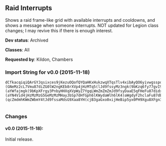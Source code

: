 ## Raid Interrupts

Shows a raid frame-like grid with available interrupts and cooldowns, and shows
a message when someone interrupts. NOT updated for Legion class changes; I may
revive this if there is enough interest.

**Dev status**: Archived

**Classes**: All

**Requested by**: Kildon, Chambers

### Import String for v0.0 (2015-11-18)

    dCfkacqiqiQArGYJqsixces9jKezuOQofQYQaHKxHukzwqXTqsTlv4xibAyQO6yivwgsspdPunnqOUgsqBdPu8nKaACijQZHKG1PuQ3bcrL5HusUNs1(qcWbHsTqvr1dvrzIGkUOkI2is0hvkPrcQQoPksReHxcQkMjIOBIuIDQkIFQkkdvvKokieflfj0tvitfP4QivzRijuFfuvATGqu6TqjnxKsQ7IiSxeP)cIAWYHvvlge8yuzYk4YaBwP4ZQcJgKoTkTAqiYRbvA2k52ku7wr)gsdxv64iLsz5q1ZHy6OCDe12vr47GQmEOeNhez9Gq49kLy(iLs19rQQ9ttkDKsdPJgiLgsh95yx0jcP0q6O78YiLgshXrgHHoM0rluU)Yy2UTvaJM7yaFEsSq5(ldBB3(KX)qgmpHeluU)YO02n4l4dxSjJ)roWbpUOteSI9XDGeh4Ghx0Pesqn12iaZ4qNiS)KHyqb4ajW(yIJcpB3OqjW(yd6Kz7gmkrNmeAnTMskEkezHidnqgYh0qdLWKa7dOG)aah(b3hqzueSSD78JZPcsG9buWFaGtsW8bdkjVJVmB3Okfkb2hZ)ya8dUpGYOiyz725huLcLa7J5FmGKG5dgusEhFz2UrHsG9beqXha40a9Yb3jabHIGLTBNFCoTlHeutTDgo4ZUOtdDJrVtnuiarcWXqm(dOtGHo5a2la3OG4Gf6FGNeuU9iaJs8)yajbNaS4FopJAQTf4eGLDUeuEGq(fGB7gLhiKFb4gkUDgo4ZauI)hd4dJs8)yamm28UWyuYtckpqi)cW3EeGrj(FmGKGtaw8PDEg1uBlWjalJ2LGYdi8W2nkpGWddf3OC7ZWbFgGgawyKXb8N3fgd2ZX(m4ZwP4ZO3tGdmm28UWyNZtckpGc(daCB3O8ak4paWnuCJYdeYVa8Tpdh8zakrNSrm878b)5DHXG9CSpd(Svk(m69e4aJNeutTr5buWFaGJ9wTDJYdOG)aah7TAO4gLhqb)ba(2NHd(ma2Z74p7Io3kok5x(8KGAQnkpGc(daCAW)teB3O8ak4paWPb)prmuCJYdOG)aah7TU9z4GpdG98o(ZUOt(WOb)prwF2fDcJNeutTr5buWFaGJ96f632nkpGc(daCSxVq)gkUr5buWFaGJ9w3(mCWNbWEEh)zx0jFyyVEH(HXtckpy3faX2nkpy3faXqXTTqFjO84YHorSDJYJlh6eXqXTTqFjO8GBGs8)yaITBuEWnqj(FmaXqXTTqFjO8GBaX2nkp4gqmuCBl0xckpM)XaeB3O8y(hdqmuCBl0xckpGak(aahX2nkpGak(aahXqXTTqFj2GIBxB3OdJbXNBdOsyMzuEWUlacwVKW2nkpy3fabRxsyO42z4Gpdqj(FmGpmkX)JbWWyZ7cJrjpJAQTf4eGLrNeMz2cL7Vm2DbSDJYd2DbqW6LesyMzuEC5qNiy9scB3O84YHorW6LegkUXUlW2NHd(manaSWiJd4pVlmgSNJ9zWNTsXNrVNahyyS5DHXOkpjmZmkp4gOe)pgGG1ljSDJYdUbkX)Jbiy9scdf3odh8zakX)Jb8HDgk6AafEtyyS5DHXy3faJb7mu01ak8MuI)hdObm(D9zay8mQP2wGtawgvLWmZO8GBabRxsy7gLhCdiy9scdf3O8aH8laF7ZWbFgGs0jBed)oFWFExymyph7ZGpBLIpJEpboW4jHzMr5X8pgGG1ljSDJYJ5FmabRxsyO4gLhiKFb4BFgo4ZauIozJy435d(Z7cJb75yFg8zRu8z07jWbgpjmZmkpGak(aahbRxsy7gLhqafFaGJG1ljmuCJDxGTpdh8zaAayHrghWFExymyph7ZGpBLIpJEpboWWyZ7cJrhpjaZbjKGAQTTcMa8)YEjJ)IIaSnKNCSl6erInKNCSl60W(aGJJIZFmYdEsyMzV43jJpmk(VdNozaCCYVmedGJJIVTbZooSXip4jbyoiXgYto2fDAyFS5Z(RtIJJIZFmYdEsyMzV43jJpmk(VdNozaCCYVmeBZN9xgahhfFBdMDCyJrEWtcZmd7JpeqXzGbB3y4KbsaMdsiXcL7VSnKNCSl60gaGxo0xiXhf)(GNeMz2cL7Vmu87diZG0lW2ngKEb8rXVp4jHzMTq5(lJd9fssyMz3ngk(9bKzq6fy77gvI9HWcqLmguWucZmZmZ4qFHKTBBH(syMzMz2guCdf)(aYWfajmgk(9bKpXFrgy3PnbyHHXqXVpWyZ7YgqLWmZmZmZmJd9fsyDaaE5qFHeFu87didxaK4rcB3gaGxo0xiXhf)(aYN4Vid4jHzMzMzG5GeMzMzMHayJbSp7dHfGph6lKWydaWlh6lK4)aWgdyF2hclaFu87dE84jHzMbwiaJAQTj5XqaGJXqy435dmgeqrxG)eJbyCsyMzMzgh6lKSDdf)(qcZmdmhKWmZWbmY4tJd9fssaMdsG9Xaa8YH(cjB3gaGxo0xijHeBip5yx0PH9Xgu8XFgn3Xa(iaoeEsyMz3ngcGdXOv25gdkykHzMzMz4agz8PbJAy2XHH9Xgu8XFgn3Xa(uJa4q4jHzMbMdsyMz3ngcGdXOv25huOXGcMsyMzMzgoGrgFAWGjHzMbwiG7gdbWHy0kJcPchuOXGcMsyMzMzgoGrgFAim878XXgu8XFgFyq0hBGHXqaCi8KWmZaleWDJHa4qmALr7uif45gdkykHzMzMz4agz8PHWWVZhhBqXh)z8HbrFSbggdbWHyuqJ2Cop74WGngMeMzgyHaUBmeahIrRmQmetBo)CJbfmLWmZmZmCaJm(0qy435JJnO4J)m(WGOp2adJHa4qmkOr70MZpNNDCyWGctcZmdSqa3ngcGdXOvgvM2q70r70MZnguWucZmZmZWbmY4tdHHFNpo2GIp(Z4ddI(ydmmgcGdXOGgvM2aXNFop74WGnatcZmdSqasyMzMzgoGrgFAW4drEEWKWmZaZbjaZbjKyd5jh7IonSpq4(lanaSW4VbDYgXWVZh8KWmZwOC)LTbX2TnOt2ig(D(qcZmBHY9xg8g)Xcgd64pwSDBdYX4pwGV3bgum2gKJXFSa)G7dOmjmZS7gBIYm(WB8hl2Foyqh)XcpJbfmLWmZmZmSpa44O48HHW9xaAayHzC)1cmyOt7BVR)DAuIozJy435dy8KWmZaleGeMzMzMTq5(lJbWcdJbpmguB32GS9wbmAayHXNhgBdY2BfWgDHia85jHzMzMz3ng8S9D7Cdf3GA7725gdkyA4agz8PbMdsyMzMz2cL7VShOOdtacITBJ)mOhJ)yHp8mkObVXFSGXGAuqd64pw4jHzMzMz3ngdGfMjT9DBdYb6AGgawygkUn(ZGE8Hac)hOOdtacIrTrhpJcWo)4CAJXGcMsyMzMzMzMTq5(l7fh912n4zuqdQeMzMzMzMzluU)YGobWZ2TXFg0JnluuC(qh)XIbrzV4OVgTA3G34pwS)CWGo(Jfdf3G34pwmkO9IJ(YtcZmZmZmZSfk3FzBqNSN8hdWyqgJTz9FGy72gKT3kGrj6KXNNeMzMzMzMz3ng0jaEgfGr7u1yqbtjmZmZmZmZmZSniBpcWOeDY4VbDYEYFmaJr7ufJTz9FGWtcZmZmZmZmZmBdY2JamAayHb)G7dOm(qNa4XtcZmZmZmZmWcbiHzMzMzMzMzMTbz7ragLOtg)nOt2t(JbymOta8WyBw)hi8KWmZmZmZmdmhKWmZmZmZmBdYb6AGgawy2UXayHjHzMzMzG5GeMzgyoibyoiHeutTbNlY76dj7oVS7FDHi(Sl6ucSpGc(daCAb5HTBWGjb2hqb)baoTG8GM7yGTBup(ZGEaL8dGedOsyMzluU)YqOTr(JdSDd2PtgaFZNdqRP1ypm8SjcTMwdFbF4Inz8pcTMwtlGH7NwtRPbGfgzCacTMwpI2g5poaYWxOxgaMeMz2cL7VSfyddJbbugdDmgdE3bgumguW9buMTBuU9wbmkc4y85jHzMTq5(ldk4paWHFW9buMTBqb3hqzgeLH9buWFaGd)G7dOmkcwsyMzluU)YG35ym4rhgdEufJb9Cmgu6WyqPkgdkTJXGcXsyMzqp32nOG7dOmdIY4tNrTH9buWFaGd)G7dOmkcw8mkOH9XehfEsyMzW7CB3G3DGb1OG24pd6bh4U4t1ZnkOH9XehfE8KWmZGhD2UbVZnikd7diGIpaWPb6LdUtaccfbljmZm4rvB3G35g1gvnikdE0jHzMbLoB3GEUbrzyFm)JbWp4(akJIGLeMzguQA7g0ZnQnO0jHzMbL2TDd65geLH9beqXha40a9Yb3jabHIGLeMzgui22nOu1O2OQbrzqPDjmZmjmZSfk3FziKFb4ymi8aJbf8ha42Ur5bc5xaogJYdi8aJr5buWFaGlHzMbHhBF2c8XXETEk6DYq4ZtcZmdcp2EeG9u07KXhgjpjL0adJrjgdgjpjL0adJDog7CEg1uBRpdGBW7oWGAW7Uw2aKM)XxU)AbjJd6F(aiHzMbHhBpcWgDHia8PC7TcyJUqea(84jHzMbHhBpcWObGfgzCaFeABK)4aEsyMzq4X2JamQyaodGLZqxO48phJDog7CEsyMzqb)ba(2NTaFCSxRNIENme(8KWmZGc(da8ThbyuIoz8X(yd6KHXODQIXG9m6rdjp9jNegpjmZmOG)aaF7ra2trVtgFyNDYNqZjPimmgLymy08SNcdJDogJA(qb)bao8dUpGYmkOrvE8KWmZGc(da8JXFSaFVdmO2UbV7adQeMzguWFaGFm(Jf4hCFaLz7guWFaGd)G7dOmjmZmjmZSnO4212n6Wyq852aQeMzMzMTq5(lJdDz724pd6bh4U4FnkOH9XehfE8KWmZmZSfk3Fz4OWZ2TRrTH9XehfEgeLXNdDzuB0XtcZmZmZwOC)LXUlag7YHoXyCduI)hdWyCdyS5FmaJbbu8baUeMzMzMTBuEWUlacwVKaJr5XLdDIG1ljWyuEWnqj(FmabRxsGXO8GBabRxsGXO8y(hdqW6LeymkpGak(aahbRxsiHzMzMzS7cS9zlWhh716PO3jdHppjmZmZmJDxGThbypf9oz8HrZZEkjpjL0adJrjgdgnp7PK8KusdmmgFo0LrTrhpdIYG35ymQ5ZhhfEg1gD8mikd65gTLbf8ha4Wp4(akJhpjmZmZmJDxGThbyJUqea(W7Cmg0Z5jHzMzMzxo052NTaFCSxRNIENme(8KWmZmZSlh6C7ra2trVtgFyp)z0qZZOfyym2DbWyWE(ZOHMNrlWWyNJXGs78KWmZmZSlh6C7ra2OlebGp8OkgdkeZtcZmZmZ4gOe)pgS9zlWhh716PO3jdHppjmZmZmJBGs8)yW2JamSxRNIENme(xo0jpjmZmZmJBGs8)yW2Jam4)oaodL8KnGcV5tipgcaCe(mCYaEg1uBqVda75RlebeXhFW4gmgalmjmZmZmJBGs8)yWXe9mu01ak8MNHsEYSDJHtgyutTXaRfIHYGcWT)Wa6eXyOg07aW4gmgalmjmZmZmJBy7ZwGpo2R1trVtgcFEsyMzMzg3W2JaSNIENm(Wo7KpHMtsryym2DbWyWE(ZOHMNrlWWyNJXGsvJcAuLNeMzMzMXnS9iaJs0jJp2hBqNmmgTtvmgSNrpAi5Pp5KW4jHzMzMzCdhJ)yb(EhyqTDdEuvcZmZmZ4gog)Xc8dUpGYSDdkelHzMzMzCdBpcWObGfgFyuivymmEsyMzMzg2hiC)fGgawy85g4jHzMzMzCdBpcWObGfgFyW4jHzMzMzZ)yW2NTaFCSxRNIENme(8KWmZmZS5Fmy7ra2trVtgFyNDYNqZjPimmg7Uaymy08SNcdJDogJAO0zuqJQ8KWmZmZS5Fmy7ragLOtgFSp2GozymANQymypJE0qYtFYjHXtcZmZmZM)XGJXFSaFVdmO2UbVZLWmZmZS5Fm4y8hlWp4(akZ2nO0jHzMzMzqafFaGV9zlWhh716PO3jdHppjmZmZmdcO4da8Thbypf9oz8H98NrdnpJwGHXy3faJb75pJgAEgTadJDog7CEsyMzMzgeqXha4BpcWgDHia8H35ymOuLNeMzMzMbbu8ba(2JamAayHrghWhH2g5poGNeMzMzMbbu8ba(2W)DaWNNeMzgyoibyoiHeutTDgkoWUZl7(xxiIp7IoLa7J31hsaCeB32c9La7JxaJw(V2UTf6ButT9cy2wP3PWXOMcWExFibWTTsVtHJesSq5(lJ88YGZZTDBlt0jW2TTa7D9Heahg9XiHzM9(XzqY2TTa7D9Heahggd27hNbj6GHXG9(XzqIQWWyWE)4mir7WWyWE)4mibXWOpgjmZm8)DW2TTqF6lXguC7A7gDymi(CBa1ipVm488d8)DaRxsy7gm8)DaMDCyxdmhKa7dYZldop32nYZldopxInKNCSl60W(4bGrV5LrYlcJppjmZS7g7uKtNu8Fh4ZZyqbtjmZmZmdhWiJpnSpipVm488d8)DqcZmdSqa3n2PiNo3kok5x(8mguWucZmZmZWbmY4td7dYZldop)49JZGKeMzgyHaKWmZmZmCaJm(0W(G88YGZZpMOtGeMzgyoibyoiHeyFCNm48CB32Irn12Z)iG1DcKWmZGVytrkE6ZOOTBBzliVG1Y2nypL84XGfmmg3GTB0rHySlh602nyN(eQyiV1p5jBbyiq(CigggdDA7gdNmG(yKWmZmZSTG8cwlB3Gb)aC0lNrduCu4bdJXny7gDuig7YHoTDd2PpHkgYyJfaKPn0gy0N(yKWmZEk2KeB4C6tSDBlBb5fSw2UbJIaiqgUayymUbB3OJcXyxo0PTBWqEbRfKHIUGeKXbqGmCbWWyOtB3y4Kb0hJeMzMzMTfKxWAz7gmSpby(aGtLqSrqVG1ammg3GTB0rHySlh602nyJEbRfKHF0fKGm2NamFaWrgb9cwdWOp9XiHzMb)07j0CskA72w2cYlyTSDd2zOKNmaUnckkdggJBW2nQcXySlh602ny35jG8F8yui)XXrHhKpN2HHXqN2UXWjdOp9XiHzMrXNTv6DsB32YwqEbRLTBWGpxo4cdJXny7gDuig7YHoTDdg2q4UUmibz4ZLdUWWyOtB3y4Kb0N(yKWmZEkfp9KJOX2TTSfKxWAz7gSr3fyYbGHX4gSDdIPqm2LdDA7gSpeURldsq(f)cqyqg5Uatoammg602ngoza9PpgjmZm4CsSPb(Hpp50Tc)0y72w2cYlyTSDdgTCNdgL4aaebaggJBW2n6Oqm2LdDA7gSrVG1cYWb8zqHpZ7dOmitl35aL4aaebaggdDA7gdNmG(yKWmZmZSTG8cwlB3GnIH)NpiV(mammg3GTB0MZXyxo0PTBWg9cwlipc6FafEqEek5fjbaoOqM2HHXqN2UXWjdOpgjmZmZmBliVG1Y2nyyJ8cfsy5(zayymUbB3O9ZXyxo0PTBW(q4UUmib5bWNbfUZ7dOmi)rEHEXY9ZaWOp9XiHzMnc(XMwW(j2UTLTG8cwlB3GbFVZbBeuWhhggJBW2n6Okg7YHoTDd2OxWAb5N8zKXbq(miXTqNayym0PTBmCYa6tFmsyMz0c2B9K2UTLTG8cwlB3GDgk5jdGJ8cwlyymUbB3OkeJXUCOtB3Gn6fSwqMsCuegKpLdmckkhCHHXqN2UXWjdOp9XiHzMbFXMIK8zNbFSDBlBb5fSwNchB3OJ2PkeFovaJH8cwlB3Gn6fSwgjr5Glmmg3GTBufIXyxo0PTBWg9cwlipc6FafEqMwUZbkIYGHXqN2UXWjdOpgJAQTTIo6ZzNaGJCrNsyMzMz2wqEbR1PWX2n6OJkqfO7CmgYlyTSDd2OxWAzKeLdUWWyCd2UrvigJD5qN2UbB0lyTG8iO)bu4bzA5ohOikdg9XiHzMzMzBb5fSw2Ub7zVSl3FzpF9ryWWyCd2UrvigJD5qN2Ubd5fSwqE(zKXbqgSaJbt2F9Id4Uix0jKPdg9XiHzMzMzBb5fSw2UbBe0)ak8msIYbxyymUbB3OkeJXUCOtB3Gn6fSwqEe0)ak8G8t)3j2ZHrK3SbGFNpGrF6JrcZmdouKENchB32YwqEbRLTBWgbxYRL98pcuyymUbB3OJcXyxo0PTBWUZtaziGobqgbUKxliFoedJ(yKWmZmZSTG8cwlB3GncD9XTNd(JHHX4gSDJ2Cog7YHoTDd2hc31LbjiFca0l3caze05LdbkkhCH3)eay0hJeMzMzMTfKxWAz7gmk)a8lWO8IdGHX4gSDJokeJD5qN2Ubd5fSwqE(zKXbqEZhGFbBU4ay0N(yKWmZOLN9e4JTBBzliVG1Y2nyJEbFCd()ZbBed)cxammg3GTB0rHySlh602nyFiCxxgKG8y0jCHmYl4Jd9phGHXqN2UXWjdOp9LG(sib1uBJ(ZldsghuahCTnO4g2h3jdopxInO4g36JGGXUtgIDN27)IJWh7J7KbNNZZgqLWmZ2GIBW12n6Wyur3jdXgqLWmZmZSfk3Fz3jZ2T7KHGv4scjmZmZm7UXMOmJ)DYoqEbRLHIB3j7a5fSwNchEgdkykHzMzMzMzg2hB(S)6K44O485wFee74WGz3jdGJt(LzGjdhsg0pInrnKxWAzZ)yaf8u4aJNeMzMzMbwiajmZmZmZmZwOC)Ln)Jb2UDNSdKxWAzO42DYoqEbR1PWrcZmZmZmZS7gBIYS7KDWnymOGPeMzMzMzMzMzg2hB(S)6K44O485wFee74WGz3jdGJt(Lzujy2XHn)Jb2XHbJkzJVii35d7m4y35guy8KWmZmZmZmdSqa3n2eLz3j74YHonguWucZmZmZmZmZmd7JnF2FDsCCuC(CRpcIDCyWS7KbWXj)YmQem74WM)Xa74WGrLSXxeK78HD5qN2DUbfgpjmZmZmZmZaZbjmZmZmdmhKWmZaZbjaZbjUBmSp(qafNbgmguWucZmdhWiJpLamhKqcSpEkok7P)1csJEbRfITBBbRWW(eG5daovcXgb9cwdWiHTBmCYamgwHnc6fSgm0ngdkWO49bugaLmcmsy7gdNmaJHvyBf)phSZWjJ8ha4WiHTBmCYa6lb2hWp6cspf)cqyJEbRfITBBbRWOiycGhmsy7gdNmaJHvyNDX5wadDJb)G)6oFaJe2UXWjdWyyfg8JUGKbFrXh22gbWbZldsWiHTBmCYamgwH987C4oFyWp4VGrcB3y4Kb0xcSpE(F9NCa4Gt(om6fSwi2UTfScBe7JV5IdGrcB3y4KbymScBe7JJqg)bagjSDJHtgGXWkSrSp(M)AbJe2UXWjdOVeyFqlGfaahCY3HrVG1cX2TTGvyK8ZbW)mamsy7gdNmaJHvy0YN8cgjSDJHtgGXWkmA5pFSaWiHTBmCYamgwHrdu8pcuyKW2ngozagdRWg9pX)bWGdydyIaGrcB3y4KbyKWmZWkmk(HlagjSDJHtgGXWkmkEFHrcB3y4KbymScJM7daovcXOKmoKGrcB3y4Kb0xcj2qEYXUOtd7JfkkCj)Y)oziymKxWADkCWyiVG1cJnMmc75GNn5zutTrsuu4s(1(gYlyTofouqKxWAzV)lUDNgdkWECpbyA3jdGJt(LzSpewajmZSnO4gCTDJomgv0DYqSbujmZmZmBHY9x2DYSD7oziyfUKqcZmZmZUBm(tuMnMmc75GNnnuC7ozhOtEsyMzMz2Foy85prz2DYoqEbR1PWHNHIB8NOmd5fSwNchEgkUX)ozhiVG16u4y77gYlyTofo84jHzMzMz)5GXN)eLz3j7a5fSw8muCJ)eLziVG1INHIB8Vt2bYlyTS9Dd5fSw84zmOGPeMzMzMzMz4agz8PDNmjmZmZmdmhKWmZaZbjmZmCaJm(0M3LeG5GesSq5(lBd5jh7IonYVdFga71IEZldHppjmZmQP2O4)oyiSpJmIHd2GdqGA4KNg4eaCizNFqHgcGdDoGiHzMTq5(lJ88Yi5fHz7g2hpam6nVmsEry85jHzMjHzMTbf3U2UrhgJkI88Yi5fHzdOsyMzMz2cL7VmY2UrEEzK8IWW6LesyMzMz2cL7VSxaZ2nY2XHb7fWGjHzMzMzluU)YEq(oGXM)Xamg36JGiHzMzMz3ng9Mx2jXYfHHWNmpJbfmLWmZmZmZm7b57GTB0BEzBLENch(K5jHzMzMzMz28pgy7g9Mx2t(Jb8jZtcZmZmZmZmU1hbX2neWcWX4tvmg9Mx2zRpccFY84jHzMzMzG5GeMzMzMD3ypiFhS)CWM)Xa7phmU1hbXyqbtjmZmZmZmZW(4D9HeahbRpiFhiHTByF8U(qcGJG1hKVdKWqXTTqFjmZmZmZmZwOC)L9A7g2hVRpKa4iy9b57ajKWmZmZmZmtcZmZmZmZS3dYZlZ2nYsyMzMzMzM9Em)Jb2Un)JbsyMzMzMzM9EWT(ii2UXT(iisyMzMzMzM9ES(iSraW02T3J1hHncaMgkUr94pd6buYpasyMzMzMzM9Ema(d2UrV5LDkcCa)HNHVvOOim(K5jHzMzMzMz2DJrV5LDsSCryi8FbmEgdkykHzMzMzMzMzM9E8cy2UrV5LDgo4ZiJdO8p(UGe)xaJNeMzMzMzMzMzg2hVagT8FXk9Mx2wP3PWH)lGXJe2U9G8DqcZmZmZmZmWcbiHzMzMzMzMzM9E8cy2UnVljmZmZmZmZaZbjmZmZmZmZEpwFe2tbmB3EpEbmdf3EpwFe2tbmjmZmZmZmZUBm6nVStrGd4p8m8TcffHX)fW4zmOGPeMzMzMzMzMz27XlGz728UKWmZmZmZmdmhKWmZmZmZm794ozi2U9ECNmedf3gaGxo0xiXh7J7KbNNJ13dU1hbHe8KWmZmZmZmtcZmZmZmZSfk3FzORHZqhdHpZ2T3J78m0Xq4ZKWmZmZmZm794opdDme(mB3O38YWEZgah7oFCg6yi8z8jZtcZmZmZmZS7g794opdDme(m7phSjkZqxdNHogcFMXGcMg1uB0BEzgyYa4GbJdDme(mjmZmZmZmZmZmQP2OiabWmguWf3UtgahN8lZyFiSagd1gaB(KxmmgCbG378HXGcS1hHzCFeMXUJbsyMzMzMzMzMzluU)YUtgcgBcG3PtgITBVh3jdbJnaaVCOVqIp2h3jdophRVhCRpccj4jHzMzMzMzMzMTbf3GlD2UrhgJk6ozi2aQeMzMzMzMzMzMzMTbf3GlvTDJomgv0eaVtNmeBavcZmZmZmZmZmZmZmZSfk3Fz3jdJnbW70jZ2T7KHGv4shjWyta8oDYqWkCPkjKWmZmZmZmZmZmZmZm7UXUt2bYlyTS9DBcG3Pt2bYlyTS)CWUt2bYlyTofo2(UnbW70j7a5fSwNchJbfmLWmZmZmZmZmZmZmZmZmZMa4D6KDS(iSZ(imB3Ut2X6JWo7JWKWmZmZmZmZmZmZmZmdmhKWmZmZmZmZmZmZmWCqcZmZmZmZmZmdmhKWmZmZmZmZmZEpUtgITBta8oDYqKWmZmZmZmZmZEpqaGPTB8zg127X6JWgbatJwz0DopJAQnkcqamJbfCXneayAiSpJmIeMzMzMzMzG5GeMzMzMzMzsyMzMzMzMTq5(lBd5jh7IoTha2PtgFeWAdgd5fSw8KWmZmZmZmZmZwOC)LDNmjmZmZmZmZmZS7gJbPxaFKxWAXZ23nyim878bmJbfmLWmZmZmZmZmZmZS7Kz7g2hluu4s(LpcyT54oziyS5DHXqEbRfgBZFHa4jHzMzMzMzMzMbwiG7gJbPxaFKxWAXZ23nytYJHaahMXGcMsyMzMzMzMzMzMz2DYSDd7JfkkCj)YhbS2CCNmemgYlyTWyZ7cJT5Vqa8KWmZmZmZmZmZaZbjmZmZmZmZmZS7gBIYS7KzmOGPeMzMzMzMzMzMzMH9bahhfNpStNmaoo5xMrLGDCWqry435d(iVG1I3XbmQKnrz2guYZby8KWmZmZmZmZmZaZbjmZmZmZmZmZmCaJm(0UtMeMzMzMzMzG5GeMzMzMzMzVhpaStNmB3EayNozg1uB0d5)aST9U9da70jJpmKxWAbJNHIBVB)aWoDY4J8cwRtHdpjmZmZmZmZKWmZmZmZm7UXEp4wFeeBF3GbFXMIK8zNbFGzmOGPeMzMzMzMzMz27XduKpNTB0BEzpN8Mn8jJXGTv87y0loWq3yJ(C43nxoamEsyMzMzMzMzMzluU)YqEbRfjr5G7Ophgd5fSwKeLdUym0x2L7VE(6JWWyiq)dOWJKOCWvcZmZmZmZmZmtcZmZmZmZmZmBdkUbxB3OdJrfX)94ozi8SbujmZmZmZmZmZmZmBHY9x2DYSD794oziyfUKqcZmZmZmZmZmZmZUBS7KDG8cwRtHJTVB0r7ufIpNkymOGPH8cwlsIYb3rFoB3UtMeMzMzMzMzMzMzMbwiG7g7ozhiVG16u4y77gD0rfOc0DUXGcMgYlyTijkhCTD7ozsyMzMzMzMzMzMzgyHaUBS7KDG8cwlBF3G9Sx2L7VSNV(imygdkyAOVSl3F981hHz72DYKWmZmZmZmZmZmZmWcbC3y3j7a5fSw2(UbBe0)ak8msIYbxygdkyAiq)dOWJKOCW12T7KjHzMzMzMzMzMzMzG5GeMzMzMzMzMzgyoiHzMzMzMzMzMD3yiVG1IKOCWD0NZ(Zbd5fSwKeLdU2FoyOVSl3F981hHz)5GHa9pGcpsIYbxJbfmLWmZmZmZmZmZmZmKxWArsuo4o6ZDGoTDJ)7XduKpN9Nd27X6JWEkGz77gmkblOKNmaomEsyMzMzMzMzMzMzgYlyTijkhCpqN2UX)94fWS9DdgLGfuYtgahgpjmZmZmZmZmZmZmd9LD5(RNV(iSd0PTB8FpEbmBF3G9miGaWpbahgpjmZmZmZmZmZmZmdb6FafEKeLdUhOtB34)E8cy2(UbdoOOJFq(JpaZqXT3JxaZ23ny0aWXrXFq(JpaJNeMzMzMzMzMzMzMD3yiVG1IKOCWD0N7aDA)5GH8cwlsIYb3J1hHD2hHjHzMzMzMzMzMzMz)5GXN)eLziVG1IKOCWD0N7y9ryN9ry8muCd5fSwKeLdUhRpc7SpcZOamKxWArsuo4o6ZDS(iSZ(imEgdkykHzMzMzMzMzMzMzMzgYlyTijkhCh95owFe2zFeMTBiVG1IKOCW9y9ryN9rysyMzMzMzMzMzMzgyoiHzMzMzMzMzMbMdsyMzMzMzMbMdsyMzMzgyoiHzMbMdsaMdsiXcL7VSnKNCSl60i)o8za4CrExFiXNNeMzg1uBW5I8U(qYWbBWbiqnCYtdCcaoKSZpOZqaCOZbejmZSfk3FzmB32kGrZDmGppjmZSfk3FziC)fGgawy2UH9bc3FbObGfMeMzg1uBdOsyMzutTTq5(ldk4paWTDJYdOG)aaxcZmJAQnOG)aaF7ragnaSW4J9buWFaGtlip4jHzMrn12cL7VSbWI9TDJzuByFaf8ha40cYdAUJbsyMzutTTq5(l7VEH(TDJ)ayX(gTYO7CE2Foy8PZO2gal23OGgDNZZK(gvnuC7CjmZmQP2Gc(da8Thby0aWc7m0fkoF6Wy0HXOdJ9xVq)8KWmZOMAdk4paW3EeGrdalSZqxO48PdJrhgJomgD8KWmZOMAdH7Va0aWcJpuWFaGZtcZmJAQnWCqcZmBHY9xg(9bu2yue2trVtMTBNlHzMTq5(lJ88Yi5fHz7g2hpam6nVmsEry85jHzMTq5(lJmcyGM7cGy72wOVeMz2guCdIKTB0HXOIipVmsEry2aQeMzMzMTq5(lJSTBKNxgjVimScrIesyMzMz2cL7VSxB3O38YojwUime(K5z)5GH9X76djaocwP38Y2k9ofo8jZJesyMzMz2cL7VSRTBqKmQP2U2UnCrExFiz35aalqKZGiz72DoaWIDNg55LrYlctcZmZmZwOC)LHaffEsyMzMz2DJ9AmOGPeMzMzMzMzluU)YUZZqhdHpZ2n6nVmS3SbWXUZhNHogcFgFyVRpKa4W4jHzMzMzMz2DJDNNHogcFMXGcMsyMzMzMzMzMziqrHNTBVhiaW0(ZbBIYS3JbWFqcZmZmZmZmWcbiHzMzMzMzMzMHaffE2UrV5LDkcv8f5cHfG)7b55LXtcZmZmZmZmWCqcZmZmZaZbjmZmZmtcZmZmZwOC)LXUlagB(hdWyxo0jgJBaJXnqj(FmaJbbu8baUeMzMzMTBuEWUlacwVKaJr5X8pgGG1ljWyuEC5qNiy9scmgLhCdiy9scmgLhCduI)hdqW6LeymkpGak(aahbRxsiHzMzMzsyMzMz2DJHaffEgdkykHzMzMzMzgzeWan3fabRxsy7gdNmqcZmZmZmZm87dOSXOiSNIENmB3g)zqpg)XcF87dOSXOiSNIENmmg7UaBVvaJI3hqz85XtcZmZmZmZmjmZmZmZmZgqLWmZmZmZmZmZM)XGThby0aWcJpcd)oFCGqgc8FpM)XamgDymSpM)XascMpyqj5D8LXJNeMzMzMzMzMz2cL7VmoB3Oi2NchiFgjXE0iiF2Zi5ZO4iS(EWT(iiKqcZmZmZmZmZmB(hd2EeGrdalSZqxO485oWXyChpWyChqGNeMzMzMzMzMzgc3FbObGfg)5FmGNeMzMzMzMzMz28pgS9iOOWJppjmZmZmZmZaZbjmZmZmZmZKWmZmZmZmBHY9xghk5jdJXb9J)aGGXgFNueWb9J)aGXUCOZN8hdSD7Cm25ySXFg0dOKFaWyZ7scZmZmZmZSfk3Fz3jd(EzqPL7KIaoOF8hajmZmZmZmZKWmZmZmZmBdkUbxB3OdJrfX)94ozi8SbujmZmZmZmZmZSfk3Fz3jZ2T3J7KHGv4scjmZmZmZmZmZS7g7ozhOtJbfmLWmZmZmZmZmZmZmouYtMTBCOKNmJ2YOtcZmZmZmZmZmZmZwOC)Lbw)xeWGTBmJAJ)DYowFe2zFeMHIBup(ZGEaL8dapjmZmZmZmZmZmZmBHY9xgoy8)oTDB8Nb9y8hl8phJDNSdUbJAdS(ViGbEsyMzMzMzMzMzMz2DJHdg)VtBF3o3yqbtjmZmZmZmZmZmZmZmZUBmoOF8haeBF3o3yqbtjmZmZmZmZmZmZmZmZmZSlh68j)XaB3Ut2XLdDkHzMzMzMzMzMzMzMzgyoiHzMzMzMzMzMzMzMzgh0p(daITBCq)4paigTLrNeMzMzMzMzMzMzMbwiG7gdhm(FNgTYgFNueWb9J)aymOGPeMzMzMzMzMzMzMzMzJVtkc4G(XFaSDdhm(FNsyMzMzMzMzMzMzMzMDNm47LbLwUtkc4G(XFaSD7ozsyMzMzMzMzMzMzMzMD5qNp5pgy72DYoUCOtjmZmZmZmZmZmZmdmhKWmZmZmZmZmZaZbjmZmZmZmZaZbjmZmZmZmZUBmouYtMrbyNBmOGPeMzMzMzMzMz2LdDU9iaJgawyKXb8HD6KbW385a0AA9PCOteAnTgMDCyxo05t(Jb8KWmZmZmZmZmZUCOZThbffE85jHzMzMzMzMzMD3yJVtkc4G(XFamALn(ZGEaL8dGXGcMsyMzMzMzMzMzMzg3W2JamAayHXh7JnO4J)mAUJb8hFNueWb9J)aWJNeMzMzMzMzMzMzMXnqj(Fmy7ra2zOORbu4n5FNm47LbLwUtkc4G(XFaowFe2zFegg7ozW3ldkTCNueWb9J)aCWnWtcZmZmZmZmZmZmZUBmoOF8haeJcWo3yqbtjmZmZmZmZmZmZmZmZ4g2EeGrdalSZqxO48phJrhgJomgD8KWmZmZmZmZmZmZmWcbiHzMzMzMzMzMzMzMz2DJn(oPiGd6h)bWOvgfEqHgdkykHzMzMzMzMzMzMzMzMzMXnS9iaJgawyNHUqX5thg7Cm25ym64jHzMzMzMzMzMzMzMzgyHaUBSX3jfbCq)4pagTYOqQWbfAmOGPeMzMzMzMzMzMzMzMzMzg3W2JamAayHDg6cfNpDym6WyNJXOJNeMzMzMzMzMzMzMzMzGfcqcZmZmZmZmZmZmZmZmZmJBy7ragnaSWodDHIZNomgDym6Wy0XtcZmZmZmZmZmZmZmZmWCqcZmZmZmZmZmZmZaZbjmZmZmZmZmZmZmJBy7rqrHhFEsyMzMzMzMzMzMzg3aL4)XGThbffE85jHzMzMzMzMzMbwiajmZmZmZmZmZmZmJByB4)oa4ZtcZmZmZmZmZmZmZ4gOe)pgSn8Fha85jHzMzMzMzMzMbMdsyMzMzMzMzMz3ngh0p(daIrbSB0zmOGPeMzMzMzMzMzMzMbbu8ba(2JamQyaodGLZqxO48PdJrhgJoEsyMzMzMzMzMzGfcqcZmZmZmZmZmZmZGak(aaF7ragvmaNbWYzOluC(NJXohJDopjmZmZmZmZmZmWCqcZmZmZmZmZmdcO4da8ThbffE85jHzMzMzMzgyHaKWmZmZmZmZmZUCOZTH)7aGppjmZmZmZmZmZmUHTH)7aGppjmZmZmZmZmZmUbkX)JbBd)3baFEsyMzMzMzMzMzqafFaGVn8Fha85jHzMzMzMzgyoiHzMzMzG5GeMzgyoiHzMTbf3U2UrhgdIp3gqLWmZmZSfk3FzZ)yag7YHoXyCdymUbkX)JbymiGIpaWLWmZmZSDJYJ5FmabRxsGXO84YHorW6Leymkp4gqW6Leymkp4gOe)pgGG1ljWyuEabu8baocwVKqcZmZmZUBSjkZiJagO5Uaiy9scJbfmLWmZmZmZmB(hd2g(Vda(8KWmZmZmZm7YHo3g(Vda(8KWmZmZmZmJByB4)oa4ZtcZmZmZmZmUbkX)JbBd)3baFEsyMzMzMzMbbu8ba(2W)DaWNNeMzMzMbMdsyMzG5GeMzgLhq4X2Jam47DGbL)4pd6X4pw4t52BfWGV3bgu(8Wy43hqzJrrypf9ozg1gLhq4X2BfWijydJppE8KamhKqcSpEb4x0HlNTBBH(g1uByJJ)HKHUXEb4x0HlNX9xli85GlYHDYjdhs2UTL7KbWpXFz72XXbgJ7Vwq4ZbxB3oooOVeSpewGJ7ebGZ4J9Xla)IoC5WyB5oza8t8x2UD(bDymU)AbHphCTDJ87WNbGZf5D9He95jb7dHf44ora4m(yF8cWVOdxom2wUtga)e)LTBNFqHymU)AbHphCTDJ87WNbWETO38YqOppshnGczoYim0XK(CszKYiD0NJDpbGg87JhaCAbDaq6toN0r)HHl7Io)liZWVpEaWriLgsFcDKsdPJy43hpa4KsdPJaNamzKo6m05WLDrNiKocHmeaNamzpfhS5Ifshn6PNKKKK0riKHa4eGjBe5nBUyH0rq(mShrdKhrd2uKgshXG0lG0riSpJmcPJipbNamzKo6tMHs6iYZlJ0rVRpKa4KoImcaY)f8(qcHHtgq6ZjDezeaKjpVmsFoPmshrEYWVpEaWjLgszKYiLr6io0fkoP0q6tGysFY5KYiDehzeg6yAayHr6iQP2oJmcdDSXayHjXgYto2fDYNNeMz2cL7VmMTBBfWO5ogWNNeMz2cL7VmSTD7tg)dzW8esyMzluU)YO02n4l4dxSjJ)roWbpUOteSI9XDGeh4Ghx0PeMzMeMz2DJH9XhcO4mWGXGcMsyMzMzgoGrgFkHzMbMdsyMzsyMzBqXn4A7gDymQi(yF8cWVOdxoE2aQeMzMzMTq5(l7e)LTByF8cWVOdxoScxsiHzMzMzN4VowFe2z)1cmy72j(RJ1hHD2FTadgkUr94pd6buYpasyMzMz2DJXmQTt8xhRpc7S)Abgmka7e)1XDYa4N4VmguWucZmZmZmZSt8xhC)1ccFo4YNNeMzMzMzMzN4VowFe2z)1cmy7gtcZmZmZaZbjmZmWCqcWCG0rdaeoshHnoNDIZpo3O650rHuthDuthvM0rdxeisKNCS7jaKo6pHePJgUiVRpKgX(CWfH0rq0CKoA4I8U(qIgawyKocIMJ0rqb3hqzKsjetbcXubQmvMkqBOcuiDuLoiMUZjDd1qmet6O7aPJO4)oyNozaCCYVmeshDNxgK5qh)UamWaPpHoshbrImc7UbsKoIKNKsAiD0c9pqknKoA4UzZLJ8IbjsPH0rJjVyxsPHugPmshT5ZXUOtsPH0rJjVyxsPHugPmsh9EIx2FbMmsPH0rJjVyxsPHugPmshH)5aKsdPJgtEXUKsdPmszKochDbiLgshnM8IDjLgszKYiDe7VatgP0q6OXKxSlP0qkJugPJiJaG8eCcaoPpN0rKraq(fWGWNXwasHaPmshnjpMg87JhaCesFcvjDekz26obK(CshHdECrN0aPxaPJUCOtshXWVpEaWjLgshXrgHHoM0rutTrd(9Xda(22zpJwEo20azs(STc5tsfFYNqdKP3tO8ussZjP4jHJeBip5yx0jFiJXGmgdHmeo5jatggdYymeuY4CGTsVtHdgdbLmoh4j)XamgKXyqgJnaqyBLENchm2aaH9K)yagdYymiJXooo4jHzMTq5(lJz72wbmAUJb85jHzMTq5(ldBB3(KX)qgmpHeMz2DJH9XhcO4mWGXGcMsyMzMzgoGrgFkHzMbMdsyMzsyMzluU)YEXyVu12nSpExFibWrWkckzCoWwP3PWHeymSpExFibWrW6aaHTv6DkCiHeMzMeMz2DJ9AmOGPeMzMzM9EGaatB3y4KbsyMzMz27X6JWgbatB3ysyMzG5GeMz2DJ9svJbfmLWmZmZSxQEGaatB3y4KbsyMzMz2lvpwFe2iayA7gtcZmdmhKWmZKWmZUBSjkZET)CWqidHtEcWKz77gSrp9KKKKq(0NqZjPifP3tPbM9NdgckzCoWwP3PWzBeYqGpDymANNTVBWEkGbZyqbtjmZmZmJAQTNIdyG5GXGcSXFega3UigdkWqqjJZbKWmZmZmeuY4CGTsVtHJTByF8cy0Y)fRiOKX5aBLENchsiHzMzMz3ngckzCoWwP3PWXyqbtjmZmZmZmZETDd7J31hsaCeSIGsgNdSv6DkCiHeMzMzMzMziOKX5ap5pgy727X8pgiHzMzMzG5GeMzgyoiHzMjHzMD3ytuM9AmOGPeMzMzMHdyKXNsyMzG5GeMzMeMz2cL7VmU1hbX2T3dU1hbrcZmtcZm7UXqidHtEcWKz77gSrp9KKKKq(mShrdKhrVZo7KJgbZyqbtjmZmZmBHY9xgYlyTofoymKxWAz72XXHeMzMzMjHzMzMz3ng36JGy77gSNInjXgoN(eygdkykHzMzMzMzg1uBNUXE)RfKmUpcdXEXrzuJoxqYqEbRfgdEadUtu4zmOaizC)PX9ryg2NamFaWPsi2iOxWA4qcZmZmZmZS7gd7JNIJYE6FTG0OxWAHGvKxWArcJbfmLWmZmZmZmZmZE3(bGD6KXhg2NamFaWPsi2iOxWAagVd0PTBmCYajmZmZmZmZaZbjmZmZmdSqa3ng36JGy77gmk(STsVtcZyqbtjmZmZmZmZOMA70ngdkWqEbRLDrm4ZLdUyS)CWyqb26JWm4ZLdUg0)7lycgmALrhfAiao05aI9FGIXUmQeI9ybPxOGHdjmZmZmZmZUBmKxWAz77gm4ZLdUWmguWucZmZmZmZmZmBHY9x2DYSD7D7ha2PtgFyWNlhCHXtcZmZmZmZmZmBHY9xg3hHbhWI9TDJzuB8Vt2X6JWo7JWmuCJ6XFg0dOKFa4jHzMzMzMzMzMD3yCFegCal23OvgDq8bv2yqbtjmZmZmZmZmZmZm7ozhpwq6fkyW2ngozGrn1ghzGngfhyiVaU7FzV4OCaeK78HeMzMzMzMzMzgyoiHzMzMzMzMzMD3y3j74XcsVqbdgdkykHzMzMzMzMzMzMz3j7GBW2n6Ocg1uB4GbYCGbJHA0r72DJbpGHaa23qiZXbqq2qEzWNlhCLWmZmZmZmZmZaZbjmZmZmZmZaZbjmZmZmdSqa3ng36JGy77gSNsXtp5iAGzmOGPeMzMzMzMz3ng2hWp6cspf)cqyJEbRfcwrEbRfjmguWucZmZmZmZmZm7D7ha2PtgFyJUlWKdaJ3b602Tn)fcqcZmZmZmZmWCqcZmZmZmZS7gd5fSw2(UbB0DbMCaygdkykHzMzMzMzMzMTq5(l7oz2U9U9da70jJpSr3fyYbGXtcZmZmZmZmZmBHY9xg3hHbhWI9TDJzuB8Vt2X6JWo7JWmuCJ6XFg0dOKFa4jHzMzMzMzMzMD3yCFegCal23OvgedXhuOXGcMsyMzMzMzMzMzMz2DYo4gSDJQuOeMzMzMzMzMzgyoiHzMzMzMzgyoiHzMzMzGfc4UX4wFeeBF3GbNtInnWp85jNUv4NgygdkykHzMzMzMz2DJH8cwlBF3GnIH)NpiV(mamdf3qEbRLTVBWWg5fkKWY9ZaWmguWucZmZmZmZmZmBHY9x2DYOdJDNmQA7272paStNm(WgXW)ZhKxFgagpm272paStNm(WWg5fkKWY9ZaW4jHzMzMzMzMzMDNm6oqN2UXh5fSw2(UbBed)pFqE9zay8KWmZmZmZmZmZUtgvpqN2UXFIYS7Kr3b6KNeMzMzMzMzG5GeMzMzMzMz3ngYlyTS9DdgTCNdgL4aaebaMXGcMsyMzMzMzMzMzluU)YUtMTBVB)aWoDY4dJwUZbJsCaaIaaJNeMzMzMzMzMz2cL7VmUpcdoGf7B7gZO24FNSJ1hHD2hHzO4g1J)mOhqj)aWtcZmZmZmZmZm7UX4(im4awSVrRm6G4dQSXGcMsyMzMzMzMzMzMz2DYo4gSDJoiwcZmZmZmZmZmdmhKWmZmZmZmdmhKWmZmZmWcbC3yCRpcITVBWOfS36jHzmOGPeMzMzMzMzutTD6gB8)bWUig3hHDNpOGCq)ZjyDNpm4bfmTZqjpzaCKxWAzxeJmcyaJDzuje7XcsVqbdhsyMzMzMzMD3yiVG1Y23nyNHsEYa4iVG1cMXGcMsyMzMzMzMzMzluU)YUtMTBVB)aWoDY4d7muYtgah5fSwW4jHzMzMzMzMzMD3y3j7GBW23nQcX2Foy0BEzNelxegc)3dYZlJN9NdgF6nVSZ(iS78XPZnO8FpipVmEgkUrV5LDg0)CcwNo3GY)9G88Y4XZyqbtjmZmZmZmZmZmZm7ozhCd2UrvQSeMzMzMzMzMzgyoiHzMzMzMzgyoiHzMzMzGfc4UX4wFeeBF3GbFXMIK8zNbFGzmOGPeMzMzMzMz3ngYlyTofo2(UrhTtvi(CQGXGcMsyMzMzMzMzMzVhRpc7PaMTBWOeSGsEYa4WKWmZmZmZmdmhKWmZmZmWcbC3yCRpcITVBWGdfP3PWbMXGcMsyMzMzMzMD3yyF88)6p5aWbN8Dy0lyTqWkYlyTiHXGcMsyMzMzMzMzMzVB)aWoDY4dBe66JBph8hdJ3b602ngozGeMzMzMzMzGfc4UXW(Gwalaao4KVdJEbRfcwrEbRfjmguWucZmZmZmZmZm7D7ha2PtgFyJGl51YE(hbkmEhOtB3y4KbsyMzMzMzMbMdsyMzMzgyoiHzMzMzsyMzMz2cL7VS7Kz7g2hluu4s(L)7XDYqWyiVG16u4GXqEbRfgBZFHa4jHzMzMz3n2DYmguWucZmZmZmZS7KDS(iSZ(imB3ysyMzMzgyHaKWmZmZmWCqcZmdSqa3ngcziCYtaMmBF3Gn6PNKKKeYN(eAojfPi9EknWmguWucZmZmZwOC)LH8cwRtHdgd5fSw2UDCCiHzMzMzluU)Y4wFeeB3Ep4wFeejmZmZmtcZmZmZUBmU1hbX23nyu8zBLENeMXGcMsyMzMzMzMD3yiVG1Y23nyWNlhCHzmOGPeMzMzMzMzMz2cL7VS7Kz7272paStNm(WGpxo4cJNeMzMzMzMzMz2DJDNSJhli9cfmymOGPeMzMzMzMzMzMzMDNSdUbB3OJ2LWmZmZmZmZmZaZbjmZmZmZmZaZbjmZmZmdmhKWmZmZmjmZmZmBHY9x2DYSDd7JfkkCj)Y)94oziymKxWADkCWyiVG1cJT5Vqa8KWmZmZS7g7ozgdkykHzMzMzMz2DYoqN2UXWjdmQP2oDJH8cwldEFeJmcyWyO2DYa44KFzySlZgtgHzqayOtjmZmZmZmZUt2X6JWoDYSDJjHzMzMzGfcqcZmZmZmZmQPg7daookoFy0Bc3jk8M2DYa44KFzgvc2XbYlyTooGrLm(WooqEbR1PW54agpdLJJmooyagpjmZmZmdmhKWmZmZmjmZmZmBavcZmZmZmZSfk3FzaSWW)JEbR1t(Jb2UHawaogFkeJDCCWtcZmZmZmZSfk3Fzi0HXqOkgBbMyS1D8Lz7gckzCoWt(Jbymawy4)rVG16j)Xamgcd)oFCSatmg2hqb)baojbZhmOK8o(YKWmZmZmZmBHY9x2LbWTD7CjmZmZmZmZGh07cylWKpcD8mAlJoJ2YwGjFeQYZOaS1D8LzdOsyMzMzMzMzMzxga32TldGB0wgDsyMzMzMzMzMz3n2LbWT9DJoJbfmLWmZmZmZmZmZmZme6SDdHUTridb(0HXW(y(hdijy(GbLK3XxgpjmZmZmZmZmZmWcbC3yxga323nQAmOGPeMzMzMzMzMzMzMTq5(ldX2nyWKWmZmZmZmZmZmZSnO4gdfU2DAiuD7hJ)moO8HbrpI2cgpBavcZmZmZmZmZmZmZmZmeB3qSJdJHc3TFGqgc8Hj9HOxWWyim878Xb53xaopjmZmZmZmZmZmZmdmhKWmZmZmZmZmZmZmeQA7gIeMzMzMzMzMzgyHaKWmZmZmZmZmZmZmeQA7gcv3gHme4thgBDhFzg1g)fyYhHoEgTLrhpEsyMzMzMzMzMzMzgeWbF4kHzMzMzMzMzMbMdsyMzMzMzMbMdsyMzMzMzMTq5(lJsB3GVGpCXMm(h5ah84IorWk2h3bsCGdECrNsyMzMzMzMTq5(ldk4paWTDJYdOG)aaxcZmZmZmZSfk3FzC2UrrSpfoq(msI9Orq(SNrYNrXryLB9rqiHeMzMzMzMzqb)ba(2JamAayHXhHHFNpo2GIp(Z4dJ2ohencencTDCkaiAeyymUdo0fk(igogdHomgcv5XtcZmZmZmZmSpq4(lanaSW4df8ha48KWmZmZmWCqcZmdmhKamhiDehzeg6yid9oaiDe7ogmq6ioYim0XqMbPxaPJaNamzKocCcWKHq6OZEgT8CSPbYK8zBfYNKk(KpHgitVNq5PKKMtsXtchshXG0lG0rCKryOJjLr6i4DhyqjLskKcK2PWZPn0oTtLPaPYubkqQmetbs6gQHykK0ry5zB2GayKsjetLPcNtBOkfsHuGuLktBG4Zp)Cs3qnet7KocspBZgeaJukPMcKoQcXuzQsBOkvPJoQmvPcuGuzs3qnedXKYiD0yshnq6ieshr1dQEq3bDKo6eK(e6GyQshPmsjf
     

### Changes

#### v0.0 (2015-11-18):

Initial release.
